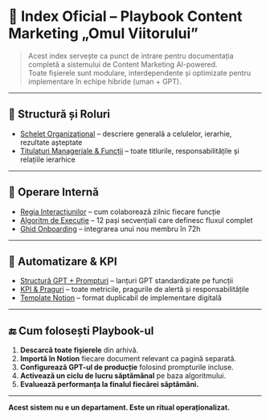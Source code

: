
# 📘 Index Oficial – Playbook Content Marketing „Omul Viitorului”

> Acest index servește ca punct de intrare pentru documentația completă a sistemului de Content Marketing AI-powered.  
Toate fișierele sunt modulare, interdependente și optimizate pentru implementare în echipe hibride (uman + GPT).

---

## 🔹 Structură și Roluri

- [Schelet Organizațional](Schelet_Organizational_Content_Omul_Viitorului.md) – descriere generală a celulelor, ierarhie, rezultate așteptate
- [Titulaturi Manageriale & Funcții](Titulaturi_Manageriale_Functii.md) – toate titlurile, responsabilitățile și relațiile ierarhice

---

## 🔹 Operare Internă

- [Regia Interacțiunilor](Regia_Interactiunilor_Departament_Content.md) – cum colaborează zilnic fiecare funcție
- [Algoritm de Execuție](omul_v_content_dep_ai_algoritm.md) – 12 pași secvențiali care definesc fluxul complet
- [Ghid Onboarding](Ghid_Onboarding_Content_Omul_Viitorului.md) – integrarea unui nou membru în 72h

---

## 🔹 Automatizare & KPI

- [Structură GPT + Prompturi](omul_v_content_dep_ai_prompturi.md) – lanțuri GPT standardizate pe funcții
- [KPI & Praguri](omul_v_content_dep_ai_kpis.md) – toate metricile, pragurile de alertă și responsabilitățile
- [Template Notion](omul_v_content_dep_ai_template.md) – format duplicabil de implementare digitală

---

## 🔚 Cum folosești Playbook-ul

1. **Descarcă toate fișierele** din arhivă.
2. **Importă în Notion** fiecare document relevant ca pagină separată.
3. **Configurează GPT-ul de producție** folosind prompturile incluse.
4. **Activează un ciclu de lucru săptămânal** pe baza algoritmului.
5. **Evaluează performanța la finalul fiecărei săptămâni.**

---

**Acest sistem nu e un departament. Este un ritual operaționalizat.**

